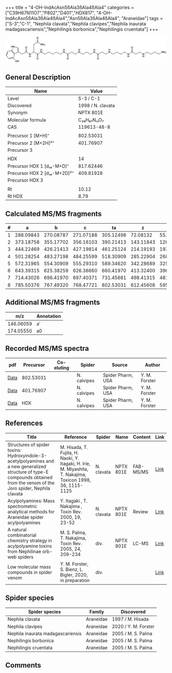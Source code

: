 +++
title = "4-OH-IndAcAsn5ßAla3ßAla4ßAla4"
categories = ["C39H67N11O7","P802","D401","HDX817",
"4-OH-IndAcAsn5ßAla3ßAla4ßAla4","Asn5ßAla3ßAla4ßAla4",
"Araneidae"]
tags = ["S-3","C-1",
"Nephila clavata","Nephila clavipes","Nephila inaurata madagascariensis","Nephilingis borbonica","Nephilingis cruentata"]
+++

![](/img/4-OH-IndAcAsn5bAla3bAla4bAla4.png)

## General Description

| Name                         | Value             |
|------------------------------|-------------------|
| Level                        | S-3 / C-1                 |
| Discovered                   | 1998 / N. clavata |
| Synonym                      | NPTX 801E         |
| Molecular formula            | C₃₉H₆₇N₁₁O₇       |
| CAS                          | 119613-48-8       |
|                              |                   |
| Precursor 1 [M+H]⁺           | 802.53031         |
| Precursor 2 [M+2H]²⁺         | 401.76907         |
| Precursor 3                  |                   |
|                              |                   |
| HDX                          | 14                |
| Precursor HDX 1 [d₁₄-M+D]⁺   | 817.62446         |
| Precursor HDX 2 [d₁₄-M+2D]²⁺ | 409.81928         |
| Precursor HDX 3              |                   |
|                              |                   |
| Rt                           |  10.12                 |
| Rt HDX                       |  8.79                 |

## Calculated MS/MS fragments

| # | a         | b         | c         | ta        | z         | y         | tz        |
|---|-----------|-----------|-----------|-----------|-----------|-----------|-----------|
| 1 | 288.09843 | 270.08787 | 271.07188 | 305.12498 | 72.08132  | 55.05477  | 89.10787  |
| 2 | 373.18758 | 355.17702 | 356.16103 | 390.21413 | 143.11843 | 126.09188 | 160.14498 |
| 3 | 444.22469 | 426.21413 | 427.19814 | 461.25124 | 214.19193 | 197.16538 | 231.21848 |
| 4 | 501.28254 | 483.27198 | 484.25599 | 518.30909 | 285.22904 | 268.20249 | 302.25559 |
| 5 | 572.31965 | 554.30909 | 555.29310 | 589.34620 | 342.28689 | 325.26034 | 359.31344 |
| 6 | 643.39315 | 625.38259 | 626.36660 | 660.41970 | 413.32400 | 396.29745 | 430.35055 |
| 7 | 714.43026 | 696.41970 | 697.40371 | 731.45681 | 498.41315 | 481.38660 | 515.43970 |
| 8 | 785.50376 | 767.49320 | 768.47721 | 802.53031 | 612.45608 | 595.42953 | 629.48263 |

## Additional MS/MS fragments

| m/z       | Annotation |
|-----------|------------|
| 146.06059    | a'   |
| 174.05550    | a0   |

## Recorded MS/MS spectra

| pdf | Precursor | Co-eluting | Spider | Source | Author |
|-----|-----------|------------|--------|--------|--------|
| [Data](/pdf/N-clavipes/802_4-OH-IndAcAsn5bAla3bAla4bAla4_Nc.pdf) | 802.53031 |           | N. calvipes| Spider Pharm, USA | Y. M. Forster |
| [Data](/pdf/N-clavipes/802_4-OH-IndAcAsn5bAla3bAla4bAla4_Nc_2.pdf) | 401.76907 |           | N. calvipes| Spider Pharm, USA | Y. M. Forster |
| [Data](/pdf/N-clavipes/802_4-OH-IndAcAsn5bAla3bAla4bAla4_Nc_HDX.pdf) | HDX |           | N. calvipes| Spider Pharm, USA | Y. M. Forster |

## References

| Title                                                                                                                                                                         | Reference                                                                                                   | Spider     | Name      | Content   | Link                                                                        |
|-------------------------------------------------------------------------------------------------------------------------------------------------------------------------------|-------------------------------------------------------------------------------------------------------------|------------|-----------|-----------|-----------------------------------------------------------------------------|
| Structures of spider toxins: Hydroxyindole-3-acetylpolyamines and a new generalized structure of type-E compounds obtained from the venom of the Joro spider, Nephila clavata | M. Hisada, T. Fujita, H. Naoki, Y. Itagaki, H. Irie, M. Miyashita, T. Nakajima, Toxicon 1998, 36, 1115-1125 | N. clavata | NPTX 801E | FAB-MS/MS | [Link](https://www.sciencedirect.com/science/article/pii/S0041010198000865) |
| Acylpolyamines: Mass spectrometric analytical methods for Araneidae spider acylpolyamines                                                                                     | Y. Itagaki , T. Nakajima , Toxin Rev. 2000, 19, 23-52                                                       | N. clavata | NPTX 801E | Review    | [Link](https://www.tandfonline.com/doi/abs/10.1081/TXR-100100314)           |
| A natural combinatorial chemistry strategy in acylpolyamine toxins from Nephilinae orb-web spiders                                                                            | M. S. Palma, T. Nakajima, Toxin Rev. 2005, 24, 209-234                                                      | div.       | NPTX 801E | LC-MS     | [Link](https://www.tandfonline.com/doi/abs/10.1081/TXR-200057857)           |
| Low molecular mass compounds in spider venom      | Y. M. Forster, S. Bienz, L. Bigler, 2020, in preparation          | div.       |   |   | [Link](unknown) |

## Spider species

| Spider species                    | Family    | Discovered         |
|-----------------------------------|-----------|--------------------|
| Nephila clavata                   | Araneidae | 1997 / M. Hisada   |
| Nephila clavipes | Araneidae | 2020 / Y. M. Forster |
| Nephila inaurata madagascariensis | Araneidae | 2005 / M. S. Palma |
| Nephilingis borbonica             | Araneidae | 2005 / M. S. Palma |
| Nephilingis cruentata             | Araneidae | 2005 / M. S. Palma |

## Comments